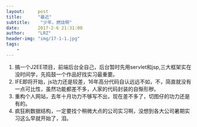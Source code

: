 ```yaml
---
layout:     post
title:      "最近"
subtitle:    "少年，燃烧啊"
date:       2017-2-6 21:31:00
author:     "LRZ"
header-img: "img/17-1-1.jpg"
tags:
    -
---
```


1. 搞一个J2EE项目，前端后台全自己，后台暂时先用servlet和jsp,三大框架实在没时间学，先捣鼓一个作品好找实习最重要。  
2. IFE即将开始，js功力还是较差，16年高分代码自认远远不如，不，简直就没有一点可比性，虽然功能都差不多，人家的代码封装的自惭形秽。  
3. 重构个人网站，去年十月功力不够写不出，现在差不多了，切图仔的功力还是有的。  
4. 疯狂刷数据结构，一定要找个稍微大点的公司实习啊，没想到各大公司暑期实习这么早就开始了，泪。